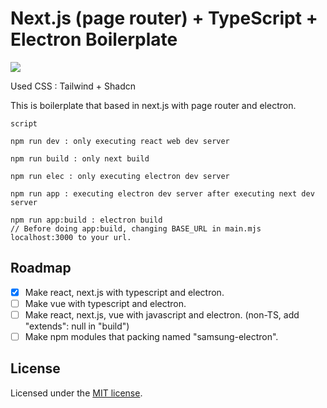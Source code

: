 # Next.js (page router) + TypeScript + Electron Boilerplate

<img src="https://github.com/andongmin94/electron-boilerplate/assets/110483588/650c548d-6f2f-49a1-9682-4c29dfdc6091">

Used CSS : Tailwind + Shadcn

This is boilerplate that based in next.js with page router and electron.

```
script

npm run dev : only executing react web dev server

npm run build : only next build

npm run elec : only executing electron dev server

npm run app : executing electron dev server after executing next dev server

npm run app:build : electron build
// Before doing app:build, changing BASE_URL in main.mjs localhost:3000 to your url.
```

## Roadmap

- [x] Make react, next.js with typescript and electron.
- [ ] Make vue with typescript and electron.
- [ ] Make react, next.js, vue with javascript and electron. (non-TS, add "extends": null in "build")
- [ ] Make npm modules that packing named "samsung-electron".

## License

Licensed under the [MIT license](https://github.com/andongmin94/electron-boilerplate/blob/react/LICENCE.md).
